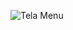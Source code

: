 ![Tela Menu](https://github.com/JeffersonLop1201/Pizzaria_do_sonic_2.0/assets/132525827/e520d859-e04c-4e85-a409-b2950b8530ef)
